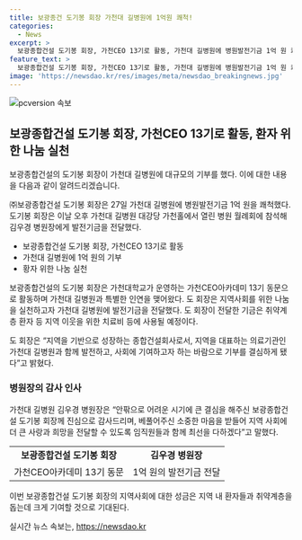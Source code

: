 ```yaml
---
title: 보광종건 도기봉 회장 가천대 길병원에 1억원 쾌척!
categories:
  - News
excerpt: >
  보광종합건설 도기봉 회장, 가천CEO 13기로 활동, 가천대 길병원에 병원발전기금 1억 원 쾌척. 지역사회에 나눔 실천, 취약계층 환자와 지역 이웃을 위한 기금 전달로 기여. 지역을 대표하는 의료기관과 함께 발전해 사회에 기여하고자 하는 바람으로 기부 결심. 보광종합건설은 지역 건설, 재건축, 토목 등을 수행하는 건실한 중견기업. 가천대 길병원장은 회장에게 진심으로 감사 표시하며 지역 사회에 희망을 전달하기 위해 최선을 다하겠다고 밝혔다.
feature_text: >
  보광종합건설 도기봉 회장, 가천CEO 13기로 활동, 가천대 길병원에 병원발전기금 1억 원 쾌척. 지역사회에 나눔 실천, 취약계층 환자와 지역 이웃을 위한 기금 전달로 기여. 지역을 대표하는 의료기관과 함께 발전해 사회에 기여하고자 하는 바람으로 기부 결심. 보광종합건설은 지역 건설, 재건축, 토목 등을 수행하는 건실한 중견기업. 가천대 길병원장은 회장에게 진심으로 감사 표시하며 지역 사회에 희망을 전달하기 위해 최선을 다하겠다고 밝혔다.
image: 'https://newsdao.kr/res/images/meta/newsdao_breakingnews.jpg'
---
```


<p><img src="https://newsdao.kr/res/images/meta/newsdao_breakingnews.jpg" alt="pcversion 속보" /></p>

<h2 data-ke-size="size26">보광종합건설 도기봉 회장, 가천CEO 13기로 활동, 환자 위한 나눔 실천</h2>

<p>보광종합건설의 도기봉 회장이 가천대 길병원에 대규모의 기부를 했다. 이에 대한 내용을 다음과 같이 알려드리겠습니다.</p>

<p data-ke-size="size16">㈜보광종합건설 도기봉 회장은 27일 가천대 길병원에 병원발전기금 1억 원을 쾌척했다. 도기봉 회장은 이날 오후 가천대 길병원 대강당 가천홀에서 열린 병원 월례회에 참석해 김우경 병원장에게 발전기금을 전달했다.</p>

<ul>
  <li>보광종합건설 도기봉 회장, 가천CEO 13기로 활동</li>
  <li>가천대 길병원에 1억 원의 기부</li>
  <li>황자 위한 나눔 실천</li>
</ul>

<p>보광종합건설의 도기봉 회장은 가천대학교가 운영하는 가천CEO아카데미 13기 동문으로 활동하며 가천대 길병원과 특별한 인연을 맺어왔다. 도 회장은 지역사회를 위한 나눔을 실천하고자 가천대 길병원에 발전기금을 전달했다. 도 회장이 전달한 기금은 취약계층 환자 등 지역 이웃을 위한 치료비 등에 사용될 예정이다.</p>

<p data-ke-size="size16">도 회장은 “지역을 기반으로 성장하는 종합건설회사로서, 지역을 대표하는 의료기관인 가천대 길병원과 함께 발전하고, 사회에 기여하고자 하는 바람으로 기부를 결심하게 됐다”고 밝혔다.</p>

<h3>병원장의 감사 인사</h3>

<p data-ke-size="size16">가천대 길병원 김우경 병원장은 “안팎으로 어려운 시기에 큰 결심을 해주신 보광종합건설 도기봉 회장께 진심으로 감사드리며, 베풀어주신 소중한 마음을 받들어 지역 사회에 더 큰 사랑과 희망을 전달할 수 있도록 임직원들과 함께 최선을 다하겠다”고 말했다.</p>

<table>
  <tr>
    <td style="text-align: center; height: 17px;"><b>보광종합건설 도기봉 회장</b></td>
    <td style="text-align: center; height: 17px;"><b>김우경 병원장</b></td>
  </tr>
  <tr>
    <td style="text-align: center; height: 17px;">가천CEO아카데미 13기 동문</td>
    <td style="text-align: center; height: 17px;">1억 원의 발전기금 전달</td>
  </tr>
</table>

<p>이번 보광종합건설 도기봉 회장의 지역사회에 대한 성금은 지역 내 환자들과 취약계층을 돕는데 크게 기여할 것으로 기대된다.</p>
실시간 뉴스 속보는, <a href="https://newsdao.kr" rel="dofollow">https://newsdao.kr</a>


